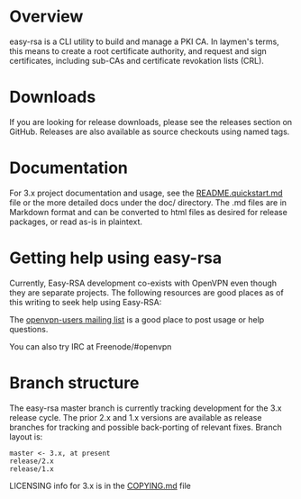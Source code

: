 # Overview

easy-rsa is a CLI utility to build and manage a PKI CA. In laymen's terms,
this means to create a root certificate authority, and request and sign 
certificates, including sub-CAs and certificate revokation lists (CRL).

# Downloads

If you are looking for release downloads, please see the releases section on
GitHub. Releases are also available as source checkouts using named tags.

# Documentation

For 3.x project documentation and usage, see the [README.quickstart.md](README.quickstart.md) file or
the more detailed docs under the doc/ directory. The .md files are in Markdown
format and can be converted to html files as desired for release packages, or
read as-is in plaintext.

# Getting help using easy-rsa

Currently, Easy-RSA development co-exists with OpenVPN even though they are
separate projects. The following resources are good places as of this writing to
seek help using Easy-RSA:

The [openvpn-users mailing list](https://lists.sourceforge.net/lists/listinfo/openvpn-users)
is a good place to post usage or help questions.

You can also try IRC at Freenode/#openvpn

# Branch structure

The easy-rsa master branch is currently tracking development for the 3.x release
cycle. The prior 2.x and 1.x versions are available as release branches for
tracking and possible back-porting of relevant fixes. Branch layout is:

    master <- 3.x, at present
    release/2.x
    release/1.x

LICENSING info for 3.x is in the [COPYING.md](COPYING.md) file
